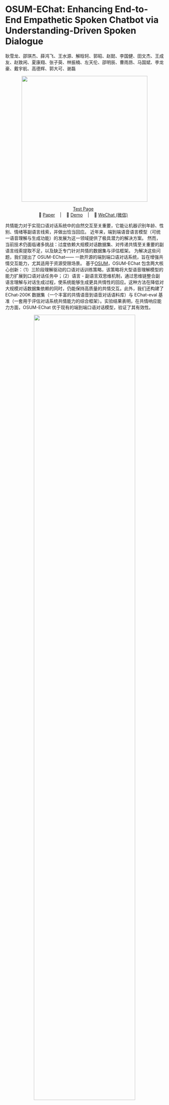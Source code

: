 
<p align="center">
   <h1>OSUM-EChat: Enhancing End-to-End Empathetic Spoken Chatbot via Understanding-Driven Spoken Dialogue</h1>
<p>

耿雪龙、邵琪杰、薛鸿飞、王水源、解晗轲、郭昭、赵懿、李国健、田文杰、王成友、赵致闲、夏康翔、张子萸、林振楠、左天伦、邵明辰、曹雨昂、马国斌、李龙豪、戴宇航、高德辉、郭大可、谢磊

<p align="center">
    <img src="../images/osum-echat/SUM.png" width="400"/>
<p>

<p align="center">
 <a href="https://www.osum-echat.npu-aslp.org/"> Test Page</a> </a>&nbsp
<br>
📑 <a href="https://www.arxiv.org/abs/2508.09600">Paper</a> &nbsp&nbsp | &nbsp&nbsp 📑 <a href="https://aslp-lab.github.io/osum-echat.github.io/">Demo</a> &nbsp&nbsp | &nbsp&nbsp 💬 <a href="raw/fig/wechat.png">WeChat (微信)</a>&nbsp&nbsp 
</p>

共情能力对于实现口语对话系统中的自然交互至关重要，它能让机器识别年龄、性别、情绪等副语言线索，并做出恰当回应。
近年来，端到端语音语言模型（可统一语音理解与生成功能）的发展为这一领域提供了极具潜力的解决方案。
然而，当前技术仍面临诸多挑战：过度依赖大规模对话数据集、对传递共情至关重要的副语言线索提取不足，以及缺乏专门针对共情的数据集与评估框架。
为解决这些问题，我们提出了 OSUM-EChat—— 一款开源的端到端口语对话系统，旨在增强共情交互能力，尤其适用于资源受限场景。
基于[OSUM](https://github.com/ASLP-lab/OSUM/tree/main/OSUM)，OSUM-EChat 包含两大核心创新：（1）三阶段理解驱动的口语对话训练策略，该策略将大型语音理解模型的能力扩展到口语对话任务中；（2）语言 - 副语言双思维机制，通过思维链整合副语言理解与对话生成过程，使系统能够生成更具共情性的回应。这种方法在降低对大规模对话数据集依赖的同时，仍能保持高质量的共情交互。此外，我们还构建了 EChat-200K 数据集（一个丰富的共情语音到语音对话语料库）与 EChat-eval 基准（一套用于评估对话系统共情能力的综合框架）。实验结果表明，在共情响应能力方面，OSUM-EChat 优于现有的端到端口语对话模型，验证了其有效性。

<p align="center">
    <img src="../images/osum-echat/demo_cn.png" width="80%"/>
<p>


## Architecture

本节呈现 OSUM-EChat 的整体架构与核心任务概述。OSUM-EChat由3个模块组成：语音编码器（带适配器）、文本LLM、token转语音模块，并具备广泛的语音功能，包括各类语音理解任务（语音到文本)、语音合成任务、语音对话任务和文本对话任务。同时，借助内部构造的共情对话数据以及副语言信息推理机制，OSUM-EChat在语音对话任务中能够生成更具共情性的回应。


<p align="center">
    <img src="../images/osum-echat/system.png" width="80%"/>
<p>


## 训练策略
为使 OSUM-EChat 在资源受限的环境中实现共情对话，研究提出了一种名为 “理解驱动的口语对话” 的三阶段训练策略，包括理解、生成和共情三个阶段。在共情阶段，通过语言-副语言双重思维机制明确分离副语言信息和语义信息，以帮助生成更具共情的回应。

阶段 1：理解
此阶段的目标是让 LLM 理解语音中的语言和副语言信息。采用 OSUM 的 “ASR+P” 策略（其中 P 代表副语言标签，如情绪、性别、年龄和声音事件），联合训练多个 “ASR+P” 任务，仅编码器和适配器可训练。

阶段 2：生成
本阶段旨在使基于 OSUM 的理解模型具备语音生成能力，采用文本转语音（TTS）生成和语音转语音（S2S）对话两步训练过程，同时添加文本到文本（T2T）数据以保持模型的智能。

阶段 3：共情
在这个阶段，将来自语音理解的语言和副语言信息整合到对话生成过程中，显著提高模型生成上下文连贯且具有共情的回应的能力。通过语言-副语言双重思维机制，在模型生成文本和语音回应之前引入专门的思维链（CoT）过程，使模型先识别用户语音中的语言信息，再推断副语言细节，最后整合这些见解生成合适的文本和语音回应。

在思维链（CoT）的设计上，研究尝试了两种不同类型的文本形式，分别是基于标签的CoT和基于自然语言的CoT，以探究不同方式对模型共情理解与回应生成的影响。

基于标签的CoT：这种形式采用固定的模板结构进行生成。具体而言，模型会先输出自动语音识别（ASR）得到的转录文本，以此作为对用户输入的语义信息的提取；随后，会依次输出年龄、性别、语音事件、情感等预先定义好的副语言信息标签。其显著优势在于，CoT阶段生成的内容具有相对固定的格式，且长度较短，整体过程易于控制，能够高效地完成对核心副语言线索的提取与整合。不过，这种方式也存在一定局限，由于受限于预设标签的数量和范围，它无法充分表达那些未被标签涵盖的、更丰富细腻的副语言状态，例如语音中的语气强弱变化、情绪的微妙转折等。

基于自然语言的CoT：此形式摒弃了固定的标签模板，转而采用自然流畅的语言描述来完成思维链过程。模型会以连贯的文本段落，先对用户输入语音中的语义内容进行阐释（而非单纯转录），再详细描述其中蕴含的副语言信息，包括但不限于年龄特征的具体体现、性别相关的语音特质、各类语音事件的发生场景与特征，以及情感的细腻层次和变化趋势等。这种方式的优势在于能够突破标签的限制，更灵活、全面地捕捉和表达复杂的副语言状态，为后续生成更具共情性的回应提供更丰富的依据；但相对而言，其生成内容的长度和结构较难控制，可能会增加模型的计算负担，且对模型的语言组织能力提出了更高要求。


## 推理结果
EChat-eval 基准测试的自动评估结果。其中，“U-Driven” 指的是理解驱动的口语对话训练策略，“Dual Think” 指的是语言 - 副语言双重思维机制。
<p align="center">
    <img src="../images/osum-echat/table1.png" width=65%"/>
<p>



EChat-eval 基准测试中代表性模型的人工评估结果。† 字节跳动的商用系统，仅由单一固定说话人提供回复。
<p align="center">
    <img src="../images/osum-echat/table3.png" width="65%"/>
<p>


VoiceBench 基准测试的性能表现。
<p align="center">
    <img src="../images/osum-echat/table2.png" width="100%"/>
<p>

多个公开数据集上语音理解任务的表现，涵盖了多种不同的语音理解任务。
<p align="center">
    <img src="../images/osum-echat/table4.png" width="80%"/>
<p>


## 如何使用OSUM-EChat的代码框架来训练和推理

### 准备环境

在开始之前请保证你的python环境已经准备好, 如下是一个建议的操作流程。我们假设你的电脑上已经安装了conda软件。如果未安装，请参考：[linux一键安装Miniconda](https://blog.csdn.net/qq_41636123/article/details/130266232) 。 我们非常建议你在linux系统的电脑上运行我们的代码。

```shell
# 新创建一个conda环境
conda create -n OSUM-EChat python=3.10
# 激活新创建的环境
conda activate OSUM-EChat
# 下载我们的代码并安装需要的python包
git clone https://github.com/ASLP-lab/OSUM.git
cd OSUM/OSUM-EChat
# 如果你在gpu训练，请先删除 requirements.txt 中torch_npu的条目，如果是npu上，则无需操作。
pip install -r requirements.txt -i https://pypi.tuna.tsinghua.edu.cn/simple
```

### 认识数据类型
本项目在基于wenet原有的raw、shard类型的基础上，设计了combine类型，本项目对三种类型均支持。

#### **raw类型**：
采用jsonl文件形式保存数据，每行一个json对象，包含如下字段：
```
{
"key": "1023390_bed51684_10", 
"txt": "你好呀姐妹，想加入专家服务系统呢，说明你很重视这个问题呀。有专业人士帮你解答，一定更安心吧？别担心，这类系统通常会有详细流程，慢慢来，一定能顺利加入的～", 
"wav": "./common_utils/fake_data/raw/wav/random.wav", 
"extra": {"age": "<ADULT>", "gender": "<FEMALE>", "think_str": "语音里能听出是一位成年女性在寻求加入孙建发专家服务系统的指引，语气中带着对专业帮助的期待；成年人在面对复杂问题时，常希望获得更权威、系统性的支持，尤其是在涉及健康或专业建议时，会更倾向于寻求专家指导。", "question": "解惑答疑请加入孙建发专家服务系统", "speech_token": [2164, 2935, 1504, 1504, 1504, 1504, 1504, 1504, 1504, 1446, 3, 1406, 1406, 1406, 1406, 3649, 3649, 1038, 15, 2162, 40, 368, 3741, 3250, 3250, 1470, 3438, 2515, 1264, 489, 2293, 351, 20, 3250, 1446, 1446, 3337, 1083, 1516, 3492, 4082, 4056, 2515, 2764, 669, 515, 109, 2646, 1865, 1117, 1117, 3011, 1406, 1406, 3649, 3649, 1038, 3636, 646, 2105, 1342, 1256, 2876, 148, 329, 2260, 1193, 890, 34, 692, 540, 73, 73, 1377, 45, 347, 50, 890, 1494, 329, 477, 3274, 1193, 661, 463, 463, 3458, 2548, 2032, 540, 962, 2844, 1854, 754, 271, 3600, 3305, 2148, 58, 2876, 1688, 3340, 1600, 1735, 3929, 186, 1446, 2571, 2664, 3062, 347, 3265, 1785, 2429, 2187, 2621, 3240, 1223, 2621, 1660, 130, 2004, 2287, 855, 3710, 1796, 60, 3768, 2472, 568, 84, 2037, 2907, 41, 569, 6, 51, 28, 130, 460, 106, 1609, 758, 2000, 3593, 3347, 3600, 2172, 40, 368, 368, 1698, 3274, 8, 1879, 31, 31, 1446, 1446, 1117, 3898, 1406, 1406, 1406, 477, 380, 501, 1317, 2569, 1705, 2058, 347, 2907, 1478, 570, 858, 1346, 1037, 6, 6, 1949, 2187, 3940, 3062, 41, 1618, 28, 2058, 2110, 266, 193, 3153, 773, 1755, 2554, 1516, 2105, 271, 1291, 3366, 3600, 1688, 1385, 2858, 2858, 1404, 1218, 1734, 1446, 1117, 26, 1736, 1289, 40, 368, 1716, 2385, 701, 2187, 1018, 4016, 101, 532, 2306, 1570, 272, 2858, 303, 3240, 646, 2844, 193, 2583, 3265, 880, 2714, 1193, 8, 272, 3305, 31, 1446, 1446, 1446, 1446, 1504, 1504, 1504, 1504, 1446, 1446, 1446, 1504, 1504, 1504, 1504, 1446, 1446, 1446, 1446, 1446, 3898, 3898, 3898, 53, 3684, 1122, 2472, 69, 1353, 2999, 2610, 1073, 570, 858, 624, 2105, 4082, 2583, 131, 1494, 1241, 966, 1446, 1504, 3682, 1615, 28, 1098, 1342, 1883, 980, 59, 624, 2105, 754, 59, 3600, 3573, 234, 2148, 802, 58, 947, 7, 3147, 2666, 234, 24, 2548, 1147, 569, 580, 20, 8, 87, 303, 768, 4006, 3437, 2841, 69, 2285, 3612, 646, 3025, 2253, 396, 8, 1879, 2208, 646, 193, 1346, 942, 38, 246, 3612, 540, 2247, 3649, 1185, 1256, 432, 1954, 1883, 1416, 966, 1504, 3898, 3898, 53, 53, 1293, 209, 3193, 740, 740, 1416, 3347, 2113, 1404, 855, 386, 744, 48, 20, 511, 109, 2209, 186, 2597, 1406, 1406, 1406, 3649, 477, 380, 70, 1289, 368, 754, 2582, 1346, 1346, 386, 1755, 532, 2306, 1755, 2664, 41, 1615, 2243, 1155, 2004, 103, 1317, 1264, 3082, 329, 1342, 1385, 1100, 1941, 1896, 760, 1377, 2306, 3600, 3710, 1256, 3582, 1564, 1446, 1446, 1446, 1446, 1446, 1446, 1446], "a_wav_path": "/home/A02_tmpdata3/osum_s2s/gender/s2s_handle_part1/data_s2s.list_wavs/1023390_bed51684_2.wav"},
"task": "<S2TCHAT> <TEXT2TOKEN> <THINK>"
}
```
具体示例可参见：
```
./common_utils/fake_data/raw/data.list
```

#### **shard类型**：
采用tar包保存数据，将若干条目的数据保存在一个tar包中，方便模型加载时一次性读取，提高读取效率。

具体示例可参见：
```
./common_utils/fake_data/shard/shards_list.txt
```

shard类型数据基于raw类型的数据得到，转换脚本为：
```
python ./common_utils/fake_data/shard/do_make_shard_from_raw.py 
```

#### **combine类型**：
shard类型便于读取，却对附加信息的修改异常困难，为此，我们设计了combine类型数据。combine类型数据是shard类型数据和raw数据类型的结合，
由tar包存储wav文件，而其他信息则存储在json文件中。

具体示例详见：
```
./common_utils/fake_data/combine/combines_list.txt # 存储每个tar包对应jsonl信息文件的路径
./common_utils/fake_data/combine/combines_tar_root.txt # 存储tar包目录
# 该类型数据的 tar 包需存储在同一目录下，即tar-dir-path与tar-file-name拼接后需能得到 tar 包的完整路径。
# 该类型数据和shard类型数据共享一个“类型标志”，即设置“shard"类型可以任意采用shard数据和combine类型数据，为区分而这，该类型数据的结果文件仅可以命名为 combines_list.txt 和 combines_tar_root.txt。
```

该类型数据需要由shard类型数据转换而来，转换脚本为：
```
python ./common_utils/fake_data/combine/do_make_combine_from_shard.py 
```

#### 数据测试
本项目提供了关于三种数据类型直接构造dataloader并读取数据的测试脚本。
测试脚本为：
```
python do_test_dataloader.py
```


### 推理
本项目提供了三种离线推理方式(已开源)和在线实时对话推理方式（即将开源).
#### 首先下载模型的checkpoint文件
```python
# Download the .pt file from Hugging Face
from huggingface_hub import hf_hub_download
# 对于自然语言think的模型
pt_file_path = hf_hub_download(repo_id="ASLP-lab/OSUM-EChat", filename="language_think_final.pt")  
# 对于基于tag think的模型
pt_file_path2 = hf_hub_download(repo_id="ASLP-lab/OSUM-EChat", filename="tag_think_final.pt")  
# token2wav模型参数，需要对其进行解压
pt_file_path3 = hf_hub_download(repo_id="ASLP-lab/OSUM-EChat", filename="CosyVoice-300M-25Hz.tar")  
# 解压token2wav模型参数，使用shell脚本的形式
import os
os.system(f"tar -xvf {pt_file_path3}")  
```

#### 基于gradio的离线推理
执行之前，先在./infer_gradio.py中设置模型参数路径
```python
CHECKPOINT_PATH_A="**/language_think_final.pt"
CHECKPOINT_PATH_B="**/tag_think_final.pt"
cosyvoice_model_path = "**/CosyVoice-300M-25Hz"
```
该脚本模型同时加载了language_think和tag_think模型，并加载了token2wav模型参数。总占现存约19G，若讲CHECKPOINT_PATH_B设置为None，则只加载language_think模型。
脚本：
```shell
python infer_gradio.py
```

#### 单条语音推理
该脚本提供了几乎所有任务类型的推理函数，包括语音理解任务，TTS任务， S2S对话，S2T对话，T2T对话等
```shell
python infer_runtime.py
```

#### 批量推理
该脚本提供了批量推理的功能，通过dataloader对形式，对数据进行批量推理。支持上述提到的三种数据类型。
```shell
bash infer_with_shards_or_raw.sh
```

#### 基于flask的在线推理
即将开放

### 训练
即将开放